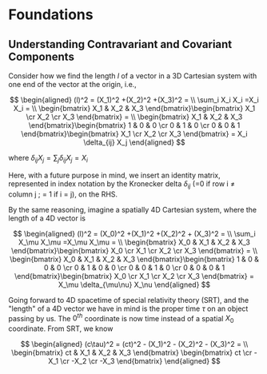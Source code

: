 # Foundations

## Understanding Contravariant and Covariant Components

Consider how we find the length $l$ of a vector in a 3D Cartesian system with one end of the vector at the origin, i.e.,

$$
\begin{aligned}
    (l)^2 = (X_1)^2 +(X_2)^2 +(X_3)^2 = \\
    \sum_i X_i X_i =X_i X_i = \\
    \begin{bmatrix} X_1 & X_2 & X_3 \end{bmatrix}\begin{bmatrix} X_1 \cr X_2 \cr X_3 \end{bmatrix} = \\
    \begin{bmatrix} X_1 & X_2 & X_3 \end{bmatrix}\begin{bmatrix} 1 & 0 & 0 \cr 0 & 1 & 0 \cr 0 & 0 & 1 \end{bmatrix}\begin{bmatrix} X_1 \cr X_2 \cr X_3 \end{bmatrix} = X_i \delta_{ij} X_j
\end{aligned}
$$

where $\delta_{ij} X_j = \sum_j \delta_{ij} X_j = X_i$

Here, with a future purpose in mind, we insert an identity matrix, represented in index notation by
the Kronecker delta $\delta_{ij}$ (=0 if row i $\neq$ column j ; = 1 if i = j), on the RHS.

By the same reasoning, imagine a spatially 4D Cartesian system, where the length of a 4D vector is

$$
\begin{aligned}
    (l)^2 = (X_0)^2 +(X_1)^2 +(X_2)^2 + (X_3)^2 = \\
    \sum_i X_\mu X_\mu =X_\mu X_\mu = \\
    \begin{bmatrix} X_0 & X_1 & X_2 & X_3 \end{bmatrix}\begin{bmatrix} X_0 \cr X_1 \cr X_2 \cr X_3 \end{bmatrix} = \\
    \begin{bmatrix} X_0 & X_1 & X_2 & X_3 \end{bmatrix}\begin{bmatrix} 1 & 0 & 0 & 0 \cr 0 & 1 & 0 & 0 \cr 0 & 0 & 1  & 0 \cr 0 & 0 & 0 & 1 \end{bmatrix}\begin{bmatrix} X_0 \cr X_1 \cr X_2 \cr X_3 \end{bmatrix} = X_\mu \delta_{\mu\nu} X_\nu
\end{aligned}
$$

Going forward to 4D spacetime of special relativity theory (SRT), and the "length" of a 4D vector we have in mind is the proper time $\tau$ on an object passing by us. The $0^{th}$ coordinate is now time instead of a spatial $X_0$ coordinate. From SRT, we know

$$
\begin{aligned}
    (c\tau)^2 = (ct)^2 - (X_1)^2 - (X_2)^2 - (X_3)^2 = \\
    \begin{bmatrix} ct & X_1 & X_2 & X_3 \end{bmatrix}
    \begin{bmatrix} ct \cr -X_1 \cr -X_2 \cr -X_3 \end{bmatrix}
\end{aligned}
$$







<!-- ## Covariant and Contravariant notation

We shall use a notation using contravariant components $x^{\mu}$ of the 4D position vector as 3D cartesian coordinates $X_i$ plus ct, i.e.

$$
x^{\mu} =
\begin{bmatrix} x^0 \cr x^1 \cr x^2 \cr x^3\end{bmatrix}=
\begin{bmatrix}ct \cr X_1 \cr X_2 \cr X_3\end{bmatrix}=
\begin{bmatrix}ct,X_i\end{bmatrix}^T
$$ -->
